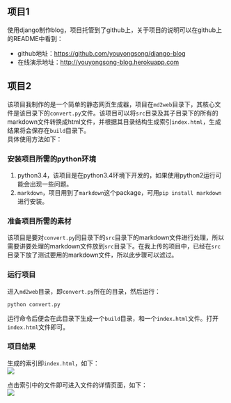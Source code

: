 ## 项目1
使用django制作blog，项目托管到了github上，关于项目的说明可以在github上的README中看到：
     
- github地址：https://github.com/youyongsong/django-blog     
- 在线演示地址：http://youyongsong-blog.herokuapp.com


## 项目2
该项目我制作的是一个简单的静态网页生成器，项目在`md2web`目录下，其核心文件是该目录下的`convert.py`文件。该项目可以将`src`目录及其子目录下的所有的markdown文件转换成html文件，并根据其目录结构生成索引`index.html`，生成结果将会保存在`build`目录下。    
具体使用方法如下：    

### 安装项目所需的python环境
1. python3.4，该项目是在python3.4环境下开发的，如果使用python2运行可能会出现一些问题。    
2. `markdown`，项目用到了`markdown`这个package，可用`pip install markdown`进行安装。    

### 准备项目所需的素材
该项目是要对`convert.py`同目录下的`src`目录下的markdown文件进行处理，所以需要讲要处理的markdown文件放到`src`目录下。在我上传的项目中，已经在`src`目录下放了测试要用的markdown文件，所以此步骤可以滤过。    

### 运行项目    
进入`md2web`目录，即`convert.py`所在的目录，然后运行：    

```
python convert.py
```
运行命令后便会在此目录下生成一个`build`目录，和一个`index.html`文件。打开`index.html`文件即可。    

### 项目结果    
生成的索引即`index.html`，如下：    
![](http://cl.ly/image/2y0q353b1y0O/%E5%B1%8F%E5%B9%95%E5%BF%AB%E7%85%A7%202015-04-09%20%E4%B8%8B%E5%8D%881.00.38.png)    

点击索引中的文件即可进入文件的详情页面，如下：    
![](http://cl.ly/image/3S3D18461x0C/%E5%B1%8F%E5%B9%95%E5%BF%AB%E7%85%A7%202015-04-09%20%E4%B8%8B%E5%8D%881.03.31.png)    
